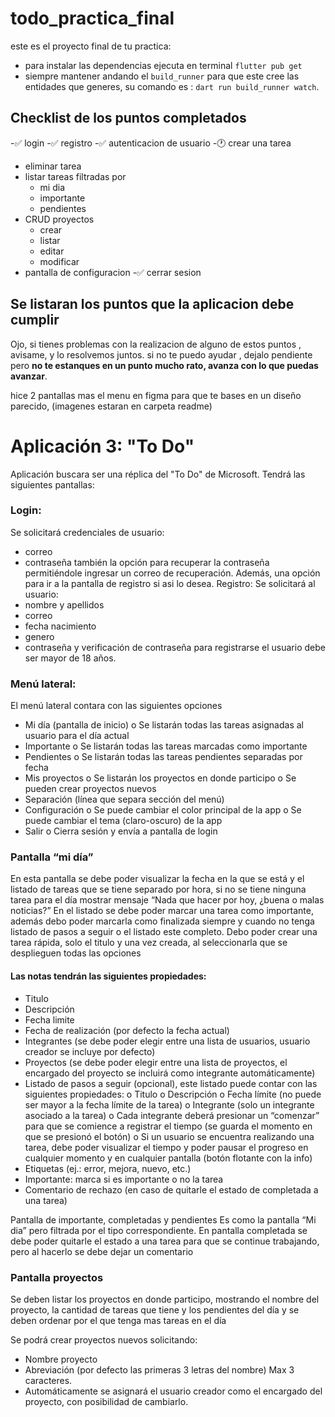 # todo_practica_final

este es el proyecto final de tu practica:

- para instalar las dependencias ejecuta en terminal `flutter pub get`
- siempre mantener andando el `build_runner` para que este cree las entidades que generes, su comando es : `dart run build_runner watch`.

## Checklist de los puntos completados

-✅ login
-✅ registro
-✅ autenticacion de usuario
-🕐 crear una tarea

- eliminar tarea
- listar tareas filtradas por
  - mi dia
  - importante
  - pendientes
- CRUD proyectos
  - crear
  - listar
  - editar
  - modificar
- pantalla de configuracion
  -✅ cerrar sesion

## Se listaran los puntos que la aplicacion debe cumplir

Ojo, si tienes problemas con la realizacion de alguno de estos puntos , avisame, y lo resolvemos juntos.
si no te puedo ayudar , dejalo pendiente pero **no te estanques en un punto mucho rato, avanza con lo que puedas avanzar**.

hice 2 pantallas mas el menu en figma para que te bases en un diseño parecido, (imagenes estaran en carpeta readme)

# Aplicación 3: "To Do"

Aplicación buscara ser una réplica del "To Do" de Microsoft.
Tendrá las siguientes pantallas:

### Login:

Se solicitará credenciales de usuario:

- correo
- contraseña
  también la opción para recuperar la contraseña permitiéndole ingresar un correo de recuperación.
  Además, una opción para ir a la pantalla de registro si asi lo desea.
  Registro:
  Se solicitará al usuario:
- nombre y apellidos
- correo
- fecha nacimiento
- genero
- contraseña y verificación de contraseña
  para registrarse el usuario debe ser mayor de 18 años.

### Menú lateral:

El menú lateral contara con las siguientes opciones

- Mi día (pantalla de inicio)
  o Se listarán todas las tareas asignadas al usuario para el día actual
- Importante
  o Se listarán todas las tareas marcadas como importante
- Pendientes
  o Se listarán todas las tareas pendientes separadas por fecha
- Mis proyectos
  o Se listarán los proyectos en donde participo
  o Se pueden crear proyectos nuevos
- Separación (línea que separa sección del menú)
- Configuración
  o Se puede cambiar el color principal de la app
  o Se puede cambiar el tema (claro-oscuro) de la app
- Salir
  o Cierra sesión y envía a pantalla de login

### Pantalla “mi día”

En esta pantalla se debe poder visualizar la fecha en la que se está y el listado de tareas que se tiene separado por hora, si no se tiene ninguna tarea para el día mostrar mensaje “Nada que hacer por hoy, ¿buena o malas noticias?”
En el listado se debe poder marcar una tarea como importante, además debo poder marcarla como finalizada siempre y cuando no tenga listado de pasos a seguir o el listado este completo.
Debo poder crear una tarea rápida, solo el titulo y una vez creada, al seleccionarla que se desplieguen todas las opciones

#### Las notas tendrán las siguientes propiedades:

- Titulo
- Descripción
- Fecha limite
- Fecha de realización (por defecto la fecha actual)
- Integrantes (se debe poder elegir entre una lista de usuarios, usuario creador se incluye por defecto)
- Proyectos (se debe poder elegir entre una lista de proyectos, el encargado del proyecto se incluirá como integrante automáticamente)
- Listado de pasos a seguir (opcional), este listado puede contar con las siguientes propiedades:
  o Titulo
  o Descripción
  o Fecha límite (no puede ser mayor a la fecha límite de la tarea)
  o Integrante (solo un integrante asociado a la tarea)
  o Cada integrante deberá presionar un “comenzar” para que se comience a registrar el tiempo (se guarda el momento en que se presionó el botón)
  o Si un usuario se encuentra realizando una tarea, debe poder visualizar el tiempo y poder pausar el progreso en cualquier momento y en cualquier pantalla (botón flotante con la info)
- Etiquetas (ej.: error, mejora, nuevo, etc.)
- Importante: marca si es importante o no la tarea
- Comentario de rechazo (en caso de quitarle el estado de completada a una tarea)

Pantalla de importante, completadas y pendientes
Es como la pantalla “Mi dia” pero filtrada por el tipo correspondiente.
En pantalla completada se debe poder quitarle el estado a una tarea para que se continue trabajando, pero al hacerlo se debe dejar un comentario

### Pantalla proyectos

Se deben listar los proyectos en donde participo, mostrando el nombre del proyecto, la cantidad de tareas que tiene y los pendientes del día y se deben ordenar por el que tenga mas tareas en el día

Se podrá crear proyectos nuevos solicitando:

- Nombre proyecto
- Abreviación (por defecto las primeras 3 letras del nombre) Max 3 caracteres.
- Automáticamente se asignará el usuario creador como el encargado del proyecto, con posibilidad de cambiarlo.
